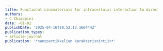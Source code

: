 ```yaml
---
title: Functional nanomaterials for intracellular interaction to direct cell fate
authors:
- C Chiappini
date: -01-01
publishDate: '2025-04-16T20:52:13.166444Z'
publication_types:
- article-journal
publication: '*nanopartikkelien karakterisointiin*'
---
```

